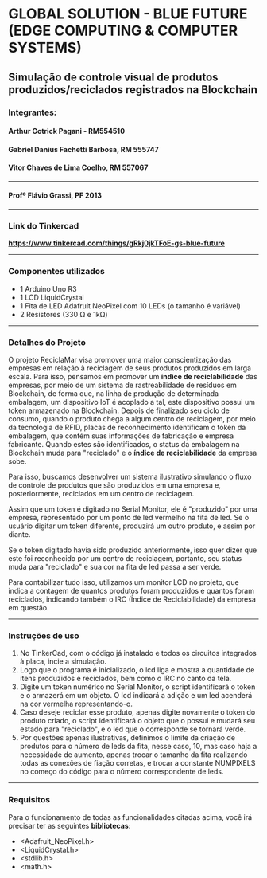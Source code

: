 # GLOBAL SOLUTION - BLUE FUTURE (EDGE COMPUTING & COMPUTER SYSTEMS)
## Simulação de controle visual de produtos produzidos/reciclados registrados na Blockchain

### Integrantes:
#### Arthur Cotrick Pagani - RM554510
#### Gabriel Danius Fachetti Barbosa, RM 555747
#### Vitor Chaves de Lima Coelho, RM 557067

***
#### Profº Flávio Grassi, PF 2013
***

### Link do Tinkercad

**https://www.tinkercad.com/things/gRkj0jkTFoE-gs-blue-future**

***

### Componentes utilizados

* 1 Arduino Uno R3
* 1 LCD LiquidCrystal
* 1 Fita de LED Adafruit NeoPixel com 10 LEDs (o tamanho é variável)
* 2 Resistores (330 Ω e 1kΩ)

***

### Detalhes do Projeto

O projeto ReciclaMar visa promover uma maior conscientização das empresas em relação à reciclagem
de seus produtos produzidos em larga escala. Para isso, pensamos em promover um **índice de reciclabilidade**
das empresas, por meio de um sistema de rastreabilidade de resíduos em Blockchain, de forma que, na linha 
de produção de determinada embalagem, um dispositivo IoT é acoplado a tal, este dispositivo possui um token 
armazenado na Blockchain. Depois de finalizado seu ciclo de consumo, quando o produto chega a algum centro 
de reciclagem, por meio da tecnologia de RFID, placas de reconhecimento identificam o token da embalagem, 
que contém suas informações de fabricação e empresa fabricante. Quando estes são identificados, o status 
da embalagem na Blockchain muda para "reciclado" e o **índice de reciclabilidade** da empresa sobe.

Para isso, buscamos desenvolver um sistema ilustrativo simulando o fluxo de controle de
produtos que são produzidos em uma empresa e, posteriormente, reciclados em um centro de
reciclagem.

Assim que um token é digitado no Serial Monitor, ele é "produzido" por uma empresa, representado por um ponto de 
led vermelho na fita de led. Se o usuário digitar um token diferente, produzirá um outro produto, e assim por diante. 

Se o token digitado havia sido produzido anteriormente, isso quer dizer que este foi reconhecido por um centro de reciclagem, 
portanto, seu status muda para "reciclado" e sua cor na fita de led passa a ser verde.

Para contabilizar tudo isso, utilizamos um monitor LCD no projeto, que indica a contagem de quantos produtos foram
produzidos e quantos foram reciclados, indicando também o IRC (Índice de Reciclabilidade) da empresa em questão.

***

### Instruções de uso

1. No TinkerCad, com o código já instalado e todos os circuitos integrados à placa, incie a simulação.
2. Logo que o programa é inicializado, o lcd liga e mostra a quantidade de itens produzidos e reciclados, bem como
o IRC no canto da tela.
3. Digite um token numérico no Serial Monitor, o script identificará o token e o armazerá em um objeto. O lcd indicará
a adição e um led acenderá na cor vermelha representando-o.
4. Caso deseje reciclar esse produto, apenas digite novamente o token do produto criado, o script identificará o objeto que
o possui e mudará seu estado para "reciclado", e o led que o corresponde se tornará verde.
5. Por questões apenas ilustrativas, definimos o limite da criação de produtos para o número de leds da fita, nesse caso, 10,
mas caso haja a necessidade de aumento, apenas trocar o tamanho da fita realizando todas as conexões de fiação corretas, e trocar
a constante NUMPIXELS no começo do código para o número correspondente de leds.

***

### Requisitos
Para o funcionamento de todas as funcionalidades citadas acima, você irá precisar ter as seguintes **bibliotecas**:
* <Adafruit_NeoPixel.h>
* <LiquidCrystal.h>
* <stdlib.h>
* <math.h>
